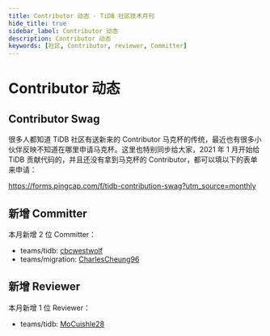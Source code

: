 ```yaml
---
title: Contributor 动态 - TiDB 社区技术月刊
hide_title: true
sidebar_label: Contributor 动态
description: Contributor 动态
keywords: [社区, Contributor, reviewer, Committer]
---
```


# Contributor 动态

## Contributor Swag

很多人都知道 TiDB 社区有送新来的 Contributor 马克杯的传统，最近也有很多小伙伴反映不知道在哪里申请马克杯。这里也特别同步给大家，2021 年 1 月开始给 TiDB 贡献代码的，并且还没有拿到马克杯的 Contributor，都可以填以下的表单来申请：

https://forms.pingcap.com/f/tidb-contribution-swag?utm_source=monthly

## 新增 Committer

本月新增 2 位 Committer：

- teams/tidb: [cbcwestwolf](https://github.com/cbcwestwolf)
- teams/migration: [CharlesCheung96](https://github.com/CharlesCheung96)

## 新增 Reviewer

本月新增 1 位 Reviewer：

- teams/tidb: [MoCuishle28](https://github.com/MoCuishle28)